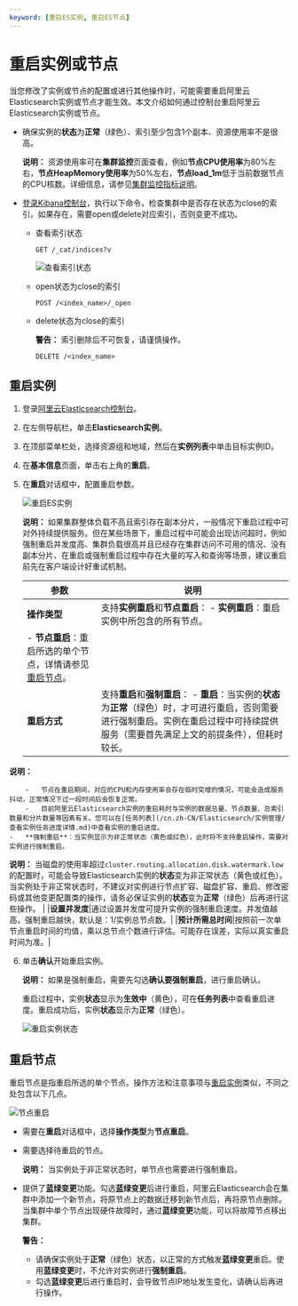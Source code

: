 ```yaml
---
keyword: [重启ES实例, 重启ES节点]
---
```


# 重启实例或节点

当您修改了实例或节点的配置或进行其他操作时，可能需要重启阿里云Elasticsearch实例或节点才能生效。本文介绍如何通过控制台重启阿里云Elasticsearch实例或节点。

-   确保实例的**状态**为**正常**（绿色）、索引至少包含1个副本、资源使用率不是很高。

    **说明：** 资源使用率可在**集群监控**页面查看，例如**节点CPU使用率**为80%左右，**节点HeapMemory使用率**为50%左右，**节点load\_1m**低于当前数据节点的CPU核数。详细信息，请参见[集群监控指标说明](/cn.zh-CN/Elasticsearch/集群监控报警/集群监控指标说明.md)。

-   [登录Kibana控制台](/cn.zh-CN/Elasticsearch/可视化控制/Kibana/登录Kibana控制台.md)，执行以下命令，检查集群中是否存在状态为close的索引。如果存在，需要open或delete对应索引，否则变更不成功。
    -   查看索引状态

        ```
        GET /_cat/indices?v
        ```

        ![查看索引状态](https://static-aliyun-doc.oss-accelerate.aliyuncs.com/assets/img/zh-CN/7521954161/p244657.png)

    -   open状态为close的索引

        ```
        POST /<index_name>/_open
        ```

    -   delete状态为close的索引

        **警告：** 索引删除后不可恢复，请谨慎操作。

        ```
        DELETE /<index_name>
        ```


## 重启实例

1.  登录[阿里云Elasticsearch控制台](https://elasticsearch.console.aliyun.com/#/home)。

2.  在左侧导航栏，单击**Elasticsearch实例**。

3.  在顶部菜单栏处，选择资源组和地域，然后在**实例列表**中单击目标实例ID。

4.  在**基本信息**页面，单击右上角的**重启**。

5.  在**重启**对话框中，配置重启参数。

    ![重启ES实例](https://static-aliyun-doc.oss-accelerate.aliyuncs.com/assets/img/zh-CN/5287659951/p81252.png)

    **说明：** 如果集群整体负载不高且索引存在副本分片，一般情况下重启过程中可对外持续提供服务。但在某些场景下，重启过程中可能会出现访问超时，例如强制重启并发度高、集群负载很高并且已经存在集群访问不可用的情况、没有副本分片、在重启或强制重启过程中存在大量的写入和查询等场景，建议重启前先在客户端设计好重试机制。

    |参数|说明|
    |--|--|
    |**操作类型**|支持**实例重启**和**节点重启**：     -   **实例重启**：重启实例中所包含的所有节点。
    -   **节点重启**：重启所选的单个节点，详情请参见[重启节点](#section_ed1_ce1_s6k)。 |
    |**重启方式**|支持**重启**和**强制重启**：     -   **重启**：当实例的**状态**为**正常**（绿色）时，才可进行重启，否则需要进行强制重启。实例在重启过程中可持续提供服务（需要首先满足上文的前提条件），但耗时较长。

**说明：**

        -   节点在重启期间，对应的CPU和内存使用率会存在临时突增的情况，可能会造成服务抖动，正常情况下过一段时间后会恢复正常。
        -   目前阿里云Elasticsearch实例的重启耗时与实例的数据总量、节点数量、总索引数量和分片数量等因素有关。您可以在[任务列表](/cn.zh-CN/Elasticsearch/实例管理/查看实例任务进度详情.md)中查看实例的重启进度。
    -   **强制重启**：当实例显示为非正常状态（黄色或红色），此时将不支持重启操作，需要对实例进行强制重启。

**说明：** 当磁盘的使用率超过`cluster.routing.allocation.disk.watermark.low`的配置时，可能会导致Elasticsearch实例的**状态**变为非正常状态（黄色或红色）。当实例处于非正常状态时，不建议对实例进行节点扩容、磁盘扩容、重启、修改密码或其他变更配置类的操作，请务必保证实例的**状态**变为**正常**（绿色）后再进行这些操作。 |
    |**设置并发度**|通过设置并发度可提升实例的强制重启速度。并发值越高，强制重启越快，默认是：1/实例总节点数。|
    |**预计所需总时间**|按照前一次单节点重启时间的均值，乘以总节点个数进行评估。可能存在误差，实际以真实重启时间为准。|

6.  单击**确认**开始重启实例。

    **说明：** 如果是强制重启，需要先勾选**确认要强制重启**，进行重启确认。

    重启过程中，实例**状态**显示为**生效中**（黄色），可在**任务列表**中查看重启进度。重启成功后，实例**状态**显示为**正常**（绿色）。

    ![重启实例状态](https://static-aliyun-doc.oss-accelerate.aliyuncs.com/assets/img/zh-CN/6287659951/p59938.png)


## 重启节点

重启节点是指重启所选的单个节点。操作方法和注意事项与[重启实例](#section_rc0_xb0_vnt)类似，不同之处包含以下几点。

![节点重启](https://static-aliyun-doc.oss-accelerate.aliyuncs.com/assets/img/zh-CN/6287659951/p75998.png)

-   需要在**重启**对话框中，选择**操作类型**为**节点重启**。
-   需要选择待重启的节点。

    **说明：** 当实例处于非正常状态时，单节点也需要进行强制重启。

-   提供了**蓝绿变更**功能。勾选**蓝绿变更**后进行重启，阿里云Elasticsearch会在集群中添加一个新节点，将原节点上的数据迁移到新节点后，再将原节点删除。当集群中单个节点出现硬件故障时，通过**蓝绿变更**功能，可以将故障节点移出集群。

    **警告：**

    -   请确保实例处于**正常**（绿色）状态，以正常的方式触发**蓝绿变更**重启。使用**蓝绿变更**时，不允许对实例进行**强制重启**。
    -   勾选**蓝绿变更**后进行重启时，会导致节点IP地址发生变化，请确认后再进行操作。

